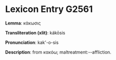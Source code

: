 # Lexicon Entry G2561

**Lemma**: κάκωσις

**Transliteration (xlit)**: kákōsis

**Pronunciation**: kak'-o-sis

**Description**:
from κακόω; maltreatment:--affliction.
